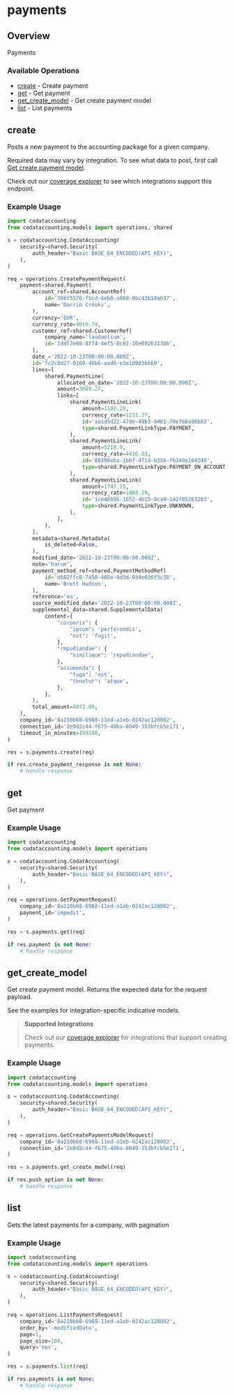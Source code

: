 # payments

## Overview

Payments

### Available Operations

* [create](#create) - Create payment
* [get](#get) - Get payment
* [get_create_model](#get_create_model) - Get create payment model
* [list](#list) - List payments

## create

Posts a new payment to the accounting package for a given company.

Required data may vary by integration. To see what data to post, first call [Get create payment model](https://docs.codat.io/accounting-api#/operations/get-create-payments-model).

Check out our [coverage explorer](https://knowledge.codat.io/supported-features/accounting?view=tab-by-data-type&dataType=payments) to see which integrations support this endpoint.

### Example Usage

```python
import codataccounting
from codataccounting.models import operations, shared

s = codataccounting.CodatAccounting(
    security=shared.Security(
        auth_header="Basic BASE_64_ENCODED(API_KEY)",
    ),
)

req = operations.CreatePaymentRequest(
    payment=shared.Payment(
        account_ref=shared.AccountRef(
            id='306f5576-f5cd-4eb0-a86d-0bc43b18ab37',
            name='Darrin Crooks',
        ),
        currency='EUR',
        currency_rate=9819.74,
        customer_ref=shared.CustomerRef(
            company_name='laudantium',
            id='1ddf7e08-8f74-4ef5-8c92-16e8926313bb',
        ),
        date_='2022-10-23T00:00:00.000Z',
        id='fc2c8d27-0109-46b6-aad6-e3e1d9d3b660',
        lines=[
            shared.PaymentLine(
                allocated_on_date='2022-10-23T00:00:00.000Z',
                amount=3089.27,
                links=[
                    shared.PaymentLineLink(
                        amount=1192.28,
                        currency_rate=1231.37,
                        id='aa1d5d22-47de-49b3-9461-70e768a96bb3',
                        type=shared.PaymentLinkType.PAYMENT,
                    ),
                    shared.PaymentLineLink(
                        amount=5218.9,
                        currency_rate=4416.03,
                        id='88398eba-1bbf-4714-b356-f6349a164249',
                        type=shared.PaymentLinkType.PAYMENT_ON_ACCOUNT,
                    ),
                    shared.PaymentLineLink(
                        amount=1747.15,
                        currency_rate=1088.29,
                        id='1ce46b95-1652-4b15-8ca9-142f052632b3',
                        type=shared.PaymentLinkType.UNKNOWN,
                    ),
                ],
            ),
        ],
        metadata=shared.Metadata(
            is_deleted=False,
        ),
        modified_date='2022-10-23T00:00:00.000Z',
        note='harum',
        payment_method_ref=shared.PaymentMethodRef(
            id='d692ffc8-7450-405e-9d3d-934e036f5c38',
            name='Brett Hudson',
        ),
        reference='ea',
        source_modified_date='2022-10-23T00:00:00.000Z',
        supplemental_data=shared.SupplementalData(
            content={
                "corporis": {
                    "ipsum": 'perferendis',
                    "est": 'fugit',
                },
                "repudiandae": {
                    "similique": 'repudiandae',
                },
                "assumenda": {
                    "fuga": 'est',
                    "tenetur": 'atque',
                },
            },
        ),
        total_amount=4072.09,
    ),
    company_id='8a210b68-6988-11ed-a1eb-0242ac120002',
    connection_id='2e9d2c44-f675-40ba-8049-353bfcb5e171',
    timeout_in_minutes=199180,
)

res = s.payments.create(req)

if res.create_payment_response is not None:
    # handle response
```

## get

Get payment

### Example Usage

```python
import codataccounting
from codataccounting.models import operations

s = codataccounting.CodatAccounting(
    security=shared.Security(
        auth_header="Basic BASE_64_ENCODED(API_KEY)",
    ),
)

req = operations.GetPaymentRequest(
    company_id='8a210b68-6988-11ed-a1eb-0242ac120002',
    payment_id='impedit',
)

res = s.payments.get(req)

if res.payment is not None:
    # handle response
```

## get_create_model

Get create payment model. Returns the expected data for the request payload.

See the examples for integration-specific indicative models.

> **Supported Integrations**
> 
> Check out our [coverage explorer](https://knowledge.codat.io/supported-features/accounting?view=tab-by-data-type&dataType=payments) for integrations that support creating payments.

### Example Usage

```python
import codataccounting
from codataccounting.models import operations

s = codataccounting.CodatAccounting(
    security=shared.Security(
        auth_header="Basic BASE_64_ENCODED(API_KEY)",
    ),
)

req = operations.GetCreatePaymentsModelRequest(
    company_id='8a210b68-6988-11ed-a1eb-0242ac120002',
    connection_id='2e9d2c44-f675-40ba-8049-353bfcb5e171',
)

res = s.payments.get_create_model(req)

if res.push_option is not None:
    # handle response
```

## list

Gets the latest payments for a company, with pagination

### Example Usage

```python
import codataccounting
from codataccounting.models import operations

s = codataccounting.CodatAccounting(
    security=shared.Security(
        auth_header="Basic BASE_64_ENCODED(API_KEY)",
    ),
)

req = operations.ListPaymentsRequest(
    company_id='8a210b68-6988-11ed-a1eb-0242ac120002',
    order_by='-modifiedDate',
    page=1,
    page_size=100,
    query='eos',
)

res = s.payments.list(req)

if res.payments is not None:
    # handle response
```
